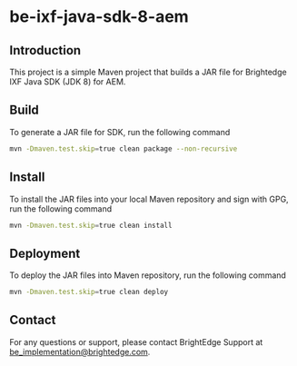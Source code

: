 # be-ixf-java-sdk-8-aem

## Introduction

This project is a simple Maven project that builds a JAR file for Brightedge IXF Java SDK (JDK 8) for AEM.

## Build

To generate a JAR file for SDK, run the following command

```bash
mvn -Dmaven.test.skip=true clean package --non-recursive
```

## Install

To install the JAR files into your local Maven repository and sign with GPG, run the following command

```bash
mvn -Dmaven.test.skip=true clean install
```

## Deployment

To deploy the JAR files into Maven repository, run the following command

```bash
mvn -Dmaven.test.skip=true clean deploy
```


## Contact

For any questions or support, please contact BrightEdge Support at be_implementation@brightedge.com.
